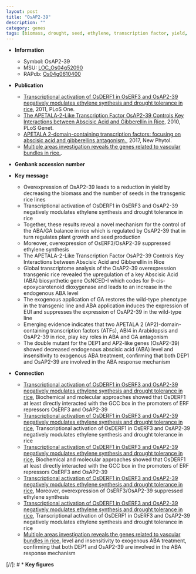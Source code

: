 ```yaml
---
layout: post
title: "OsAP2-39"
description: ""
category: genes
tags: [biomass, drought, seed, ethylene, transcription factor, yield,  ABA ,  ga , growth, drought tolerance, gibberellin, GA, ABA, abscisic acid]
---
```


* **Information**  
    + Symbol: OsAP2-39  
    + MSU: [LOC_Os04g52090](http://rice.plantbiology.msu.edu/cgi-bin/ORF_infopage.cgi?orf=LOC_Os04g52090)  
    + RAPdb: [Os04g0610400](http://rapdb.dna.affrc.go.jp/viewer/gbrowse_details/irgsp1?name=Os04g0610400)  

* **Publication**  
    + [Transcriptional activation of OsDERF1 in OsERF3 and OsAP2-39 negatively modulates ethylene synthesis and drought tolerance in rice](http://www.ncbi.nlm.nih.gov/pubmed?term=Transcriptional+activation+of+OsDERF1+in+OsERF3+and+OsAP2-39+negatively+modulates+ethylene+synthesis+and+drought+tolerance+in+rice%5BTitle%5D), 2011, PLoS One.
    + [The APETALA-2-Like Transcription Factor OsAP2-39 Controls Key Interactions between Abscisic Acid and Gibberellin in Rice](http://www.ncbi.nlm.nih.gov/pubmed?term=The+APETALA-2-Like+Transcription+Factor+OsAP2-39+Controls+Key+Interactions+between+Abscisic+Acid+and+Gibberellin+in+Rice%5BTitle%5D), 2010, PLoS Genet.
    + [APETALA 2-domain-containing transcription factors: focusing on abscisic acid and gibberellins antagonism.](http://www.ncbi.nlm.nih.gov/pubmed?term=APETALA+2-domain-containing+transcription+factors:+focusing+on+abscisic+acid+and+gibberellins+antagonism.%5BTitle%5D), 2017, New Phytol.
    + [Multiple areas investigation reveals the genes related to vascular bundles in rice.](N+Y).

* **Genbank accession number**  

* **Key message**  
    + Overexpression of OsAP2-39 leads to a reduction in yield by decreasing the biomass and the number of seeds in the transgenic rice lines
    + Transcriptional activation of OsDERF1 in OsERF3 and OsAP2-39 negatively modulates ethylene synthesis and drought tolerance in rice
    + Together, these results reveal a novel mechanism for the control of the ABA/GA balance in rice which is regulated by OsAP2-39 that in turn regulates plant growth and seed production
    + Moreover, overexpression of OsERF3/OsAP2-39 suppressed ethylene synthesis
    + The APETALA-2-Like Transcription Factor OsAP2-39 Controls Key Interactions between Abscisic Acid and Gibberellin in Rice
    + Global transcriptome analysis of the OsAP2-39 overexpression transgenic rice revealed the upregulation of a key Abscisic Acid (ABA) biosynthetic gene OsNCED-I which codes for 9-cis-epoxycarotenoid dioxygenase and leads to an increase in the endogenous ABA level
    + The exogenous application of GA restores the wild-type phenotype in the transgenic line and ABA application induces the expression of EUI and suppresses the expression of OsAP2-39 in the wild-type line
    + Emerging evidence indicates that two APETALA 2 (AP2)-domain-containing transcription factors (ATFs), ABI4 in Arabidopsis and OsAP2-39 in rice, play key roles in ABA and GA antagonism
    + The double mutant for the DEP1 and AP2-like genes (OsAP2-39) showed decreased endogenous abscisic acid (ABA) level and insensitivity to exogenous ABA treatment, confirming that both DEP1 and OsAP2-39 are involved in the ABA response mechanism

* **Connection**  
    + [Transcriptional activation of OsDERF1 in OsERF3 and OsAP2-39 negatively modulates ethylene synthesis and drought tolerance in rice](http://www.ncbi.nlm.nih.gov/pubmed?term=Transcriptional+activation+of+OsDERF1+in+OsERF3+and+OsAP2-39+negatively+modulates+ethylene+synthesis+and+drought+tolerance+in+rice%5BTitle%5D), Biochemical and molecular approaches showed that OsDERF1 at least directly interacted with the GCC box in the promoters of ERF repressors OsERF3 and OsAP2-39
    + [Transcriptional activation of OsDERF1 in OsERF3 and OsAP2-39 negatively modulates ethylene synthesis and drought tolerance in rice](http://www.ncbi.nlm.nih.gov/pubmed?term=Transcriptional+activation+of+OsDERF1+in+OsERF3+and+OsAP2-39+negatively+modulates+ethylene+synthesis+and+drought+tolerance+in+rice%5BTitle%5D), Transcriptional activation of OsDERF1 in OsERF3 and OsAP2-39 negatively modulates ethylene synthesis and drought tolerance in rice
    + [Transcriptional activation of OsDERF1 in OsERF3 and OsAP2-39 negatively modulates ethylene synthesis and drought tolerance in rice](http://www.ncbi.nlm.nih.gov/pubmed?term=Transcriptional+activation+of+OsDERF1+in+OsERF3+and+OsAP2-39+negatively+modulates+ethylene+synthesis+and+drought+tolerance+in+rice%5BTitle%5D), Biochemical and molecular approaches showed that OsDERF1 at least directly interacted with the GCC box in the promoters of ERF repressors OsERF3 and OsAP2-39
    + [Transcriptional activation of OsDERF1 in OsERF3 and OsAP2-39 negatively modulates ethylene synthesis and drought tolerance in rice](http://www.ncbi.nlm.nih.gov/pubmed?term=Transcriptional+activation+of+OsDERF1+in+OsERF3+and+OsAP2-39+negatively+modulates+ethylene+synthesis+and+drought+tolerance+in+rice%5BTitle%5D), Moreover, overexpression of OsERF3/OsAP2-39 suppressed ethylene synthesis
    + [Transcriptional activation of OsDERF1 in OsERF3 and OsAP2-39 negatively modulates ethylene synthesis and drought tolerance in rice](http://www.ncbi.nlm.nih.gov/pubmed?term=Transcriptional+activation+of+OsDERF1+in+OsERF3+and+OsAP2-39+negatively+modulates+ethylene+synthesis+and+drought+tolerance+in+rice%5BTitle%5D), Transcriptional activation of OsDERF1 in OsERF3 and OsAP2-39 negatively modulates ethylene synthesis and drought tolerance in rice
    + [Multiple areas investigation reveals the genes related to vascular bundles in rice.](ABA) level and insensitivity to exogenous ABA treatment, confirming that both DEP1 and OsAP2-39 are involved in the ABA response mechanism

[//]: # * **Key figures**  


